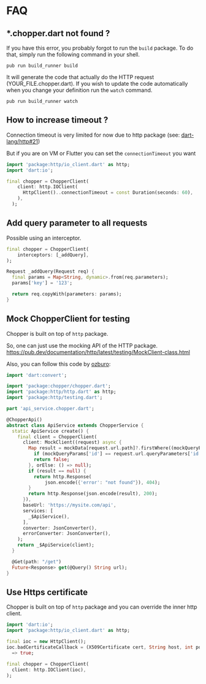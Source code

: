 # FAQ

## \*.chopper.dart not found ?

If you have this error, you probably forgot to run the `build` package. To do that, simply run the following command in your shell.

`pub run build_runner build`

It will generate the code that actually do the HTTP request \(YOUR\_FILE.chopper.dart\). If you wish to update the code automatically when you change your definition run the `watch` command.

`pub run build_runner watch`

## How to increase timeout ?

Connection timeout is very limited for now due to http package \(see: [dart-lang/http\#21](https://github.com/dart-lang/http/issues/21)\)

But if you are on VM or Flutter you can set the `connectionTimeout` you want

```dart
import 'package:http/io_client.dart' as http;
import 'dart:io';

final chopper = ChopperClient(
    client: http.IOClient(
      HttpClient()..connectionTimeout = const Duration(seconds: 60),
    ),
  );
```

## Add query parameter to all requests

Possible using an interceptor.

```dart
final chopper = ChopperClient(
    interceptors: [_addQuery],
);

Request _addQuery(Request req) {
  final params = Map<String, dynamic>.from(req.parameters);
  params['key'] = '123';

  return req.copyWith(parameters: params);
}
```

## Mock ChopperClient for testing

Chopper is built on top of `http` package.

So, one can just use the mocking API of the HTTP package.
https://pub.dev/documentation/http/latest/testing/MockClient-class.html

Also, you can follow this code by [ozburo](https://github.com/ozburo):
```dart
import 'dart:convert';

import 'package:chopper/chopper.dart';
import 'package:http/http.dart' as http;
import 'package:http/testing.dart';

part 'api_service.chopper.dart';

@ChopperApi()
abstract class ApiService extends ChopperService {
  static ApiService create() {
    final client = ChopperClient(
      client: MockClient((request) async {
        Map result = mockData[request.url.path]?.firstWhere((mockQueryParams) {
          if (mockQueryParams['id'] == request.url.queryParameters['id']) return true;
          return false;
        }, orElse: () => null);
        if (result == null) {
          return http.Response(
              json.encode({'error': "not found"}), 404);
        }
        return http.Response(json.encode(result), 200);
      }),
      baseUrl: 'https://mysite.com/api',
      services: [
        _$ApiService(),
      ],
      converter: JsonConverter(),
      errorConverter: JsonConverter(),
    );
    return _$ApiService(client);
  }

  @Get(path: "/get")
  Future<Response> get(@Query() String url);
}
```

## Use Https certificate

Chopper is built on top of `http` package and you can override the inner http client.

```dart
import 'dart:io';
import 'package:http/io_client.dart' as http;

final ioc = new HttpClient();
ioc.badCertificateCallback = (X509Certificate cert, String host, int port)
  => true;

final chopper = ChopperClient(
  client: http.IOClient(ioc),
);
```

